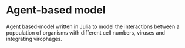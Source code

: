# Agent-based model

Agent based-model written in Julia to model the interactions between a popoulation of organisms with different cell numbers, viruses and integrating virophages.
